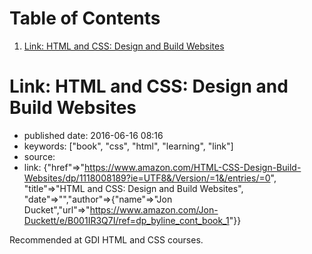 
# Table of Contents

1.  [Link: HTML and CSS: Design and Build Websites](#link-html-and-css-design-and-build-websites)


<a id="link-html-and-css-design-and-build-websites"></a>

# Link: HTML and CSS: Design and Build Websites

-   published date: 2016-06-16 08:16
-   keywords: ["book", "css", "html", "learning", "link"]
-   source:
-   link: {"href"=>"<https://www.amazon.com/HTML-CSS-Design-Build-Websites/dp/1118008189?ie=UTF8&/Version/=1&/entries/=0>", "title"=>"HTML and CSS: Design and Build Websites", "date"=>"","author"=>{"name"=>"Jon Ducket","url"=>"<https://www.amazon.com/Jon-Duckett/e/B001IR3Q7I/ref=dp_byline_cont_book_1>"}}

Recommended at GDI HTML and CSS courses.

